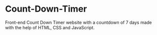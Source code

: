 # Count-Down-Timer
Front-end Count Down Timer website with a countdown of 7 days made with the help of HTML, CSS and JavaScript.
